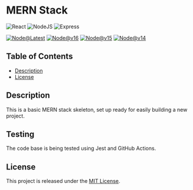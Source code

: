 # MERN Stack
![React](https://img.shields.io/badge/react-%61DAFB.svg?&logo=react&logoColor=white)
![NodeJS](https://img.shields.io/badge/node.js-6DA55F.svg?&logo=node.js&logoColor=white)
![Express](https://img.shields.io/badge/express-000000?&logo=express&logoColor=white)


[![Node@Latest](https://github.com/josephdaw/mern-tdd/actions/workflows/latest.yml/badge.svg)](https://github.com/josephdaw/mern-tdd/actions/workflows/latest.yml)
[![Node@v16](https://github.com/josephdaw/mern-tdd/actions/workflows/node-16.yml/badge.svg)](https://github.com/josephdaw/mern-tdd/actions/workflows/node-16.yml)
[![Node@v15](https://github.com/josephdaw/mern-tdd/actions/workflows/node-15.yml/badge.svg)](https://github.com/josephdaw/mern-tdd/actions/workflows/node-15.yml)
[![Node@v14](https://github.com/josephdaw/mern-tdd/actions/workflows/node-14.yml/badge.svg)](https://github.com/josephdaw/mern-tdd/actions/workflows/node-14.yml)

## Table of Contents
- [Description](#description)
- [License](#license)

## Description
This is a basic MERN stack skeleton, set up ready for easily building a new project.

## Testing
The code base is being tested using Jest and GitHub Actions.

## License
This project is released under the [MIT License](LICENSE).